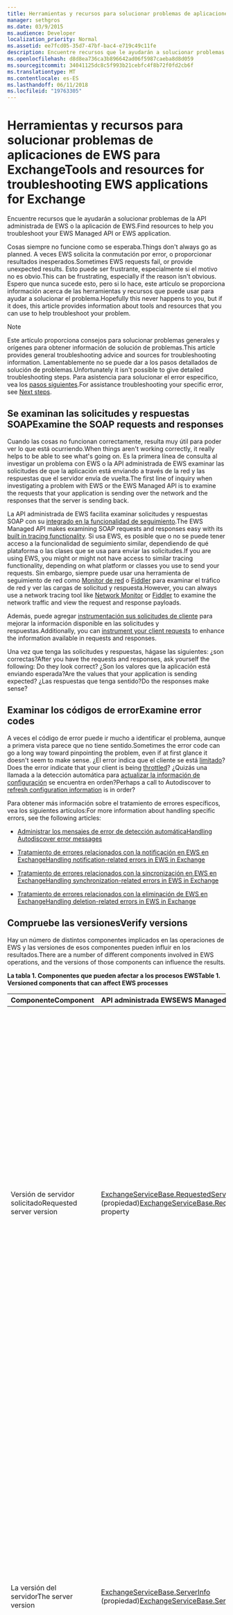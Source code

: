 ```yaml
---
title: Herramientas y recursos para solucionar problemas de aplicaciones de EWS para Exchange
manager: sethgros
ms.date: 03/9/2015
ms.audience: Developer
localization_priority: Normal
ms.assetid: ee7fcd05-35d7-47bf-bac4-e719c49c11fe
description: Encuentre recursos que le ayudarán a solucionar problemas de la API administrada de EWS o la aplicación de EWS.
ms.openlocfilehash: d8d8ea736ca3b896642ad06f5987caeba8d8d059
ms.sourcegitcommit: 34041125dc8c5f993b21cebfc4f8b72f0fd2cb6f
ms.translationtype: MT
ms.contentlocale: es-ES
ms.lasthandoff: 06/11/2018
ms.locfileid: "19763305"
---
```

# <a name="tools-and-resources-for-troubleshooting-ews-applications-for-exchange"></a><span data-ttu-id="af5f8-103">Herramientas y recursos para solucionar problemas de aplicaciones de EWS para Exchange</span><span class="sxs-lookup"><span data-stu-id="af5f8-103">Tools and resources for troubleshooting EWS applications for Exchange</span></span>

<span data-ttu-id="af5f8-104">Encuentre recursos que le ayudarán a solucionar problemas de la API administrada de EWS o la aplicación de EWS.</span><span class="sxs-lookup"><span data-stu-id="af5f8-104">Find resources to help you troubleshoot your EWS Managed API or EWS application.</span></span>
  
<span data-ttu-id="af5f8-105">Cosas siempre no funcione como se esperaba.</span><span class="sxs-lookup"><span data-stu-id="af5f8-105">Things don't always go as planned.</span></span> <span data-ttu-id="af5f8-106">A veces EWS solicita la conmutación por error, o proporcionar resultados inesperados.</span><span class="sxs-lookup"><span data-stu-id="af5f8-106">Sometimes EWS requests fail, or provide unexpected results.</span></span> <span data-ttu-id="af5f8-107">Esto puede ser frustrante, especialmente si el motivo no es obvio.</span><span class="sxs-lookup"><span data-stu-id="af5f8-107">This can be frustrating, especially if the reason isn't obvious.</span></span> <span data-ttu-id="af5f8-108">Espero que nunca sucede esto, pero si lo hace, este artículo se proporciona información acerca de las herramientas y recursos que puede usar para ayudar a solucionar el problema.</span><span class="sxs-lookup"><span data-stu-id="af5f8-108">Hopefully this never happens to you, but if it does, this article provides information about tools and resources that you can use to help troubleshoot your problem.</span></span>
  
> [!NOTE]
> <span data-ttu-id="af5f8-109">Este artículo proporciona consejos para solucionar problemas generales y orígenes para obtener información de solución de problemas.</span><span class="sxs-lookup"><span data-stu-id="af5f8-109">This article provides general troubleshooting advice and sources for troubleshooting information.</span></span> <span data-ttu-id="af5f8-110">Lamentablemente no se puede dar a los pasos detallados de solución de problemas.</span><span class="sxs-lookup"><span data-stu-id="af5f8-110">Unfortunately it isn't possible to give detailed troubleshooting steps.</span></span> <span data-ttu-id="af5f8-111">Para asistencia para solucionar el error específico, vea los [pasos siguientes](#bk_NextSteps).</span><span class="sxs-lookup"><span data-stu-id="af5f8-111">For assistance troubleshooting your specific error, see [Next steps](#bk_NextSteps).</span></span> 
  
## <a name="examine-the-soap-requests-and-responses"></a><span data-ttu-id="af5f8-112">Se examinan las solicitudes y respuestas SOAP</span><span class="sxs-lookup"><span data-stu-id="af5f8-112">Examine the SOAP requests and responses</span></span>

<span data-ttu-id="af5f8-113">Cuando las cosas no funcionan correctamente, resulta muy útil para poder ver lo que está ocurriendo.</span><span class="sxs-lookup"><span data-stu-id="af5f8-113">When things aren't working correctly, it really helps to be able to see what's going on.</span></span> <span data-ttu-id="af5f8-114">Es la primera línea de consulta al investigar un problema con EWS o la API administrada de EWS examinar las solicitudes de que la aplicación está enviando a través de la red y las respuestas que el servidor envía de vuelta.</span><span class="sxs-lookup"><span data-stu-id="af5f8-114">The first line of inquiry when investigating a problem with EWS or the EWS Managed API is to examine the requests that your application is sending over the network and the responses that the server is sending back.</span></span>
  
<span data-ttu-id="af5f8-115">La API administrada de EWS facilita examinar solicitudes y respuestas SOAP con su [integrado en la funcionalidad de seguimiento](how-to-trace-requests-responses-to-troubleshoot-ews-managed-api-applications.md).</span><span class="sxs-lookup"><span data-stu-id="af5f8-115">The EWS Managed API makes examining SOAP requests and responses easy with its [built in tracing functionality](how-to-trace-requests-responses-to-troubleshoot-ews-managed-api-applications.md).</span></span> <span data-ttu-id="af5f8-116">Si usa EWS, es posible que o no se puede tener acceso a la funcionalidad de seguimiento similar, dependiendo de qué plataforma o las clases que se usa para enviar las solicitudes.</span><span class="sxs-lookup"><span data-stu-id="af5f8-116">If you are using EWS, you might or might not have access to similar tracing functionality, depending on what platform or classes you use to send your requests.</span></span> <span data-ttu-id="af5f8-117">Sin embargo, siempre puede usar una herramienta de seguimiento de red como [Monitor de red](http://www.microsoft.com/en-us/download/details.aspx?id=4865) o [Fiddler](http://www.telerik.com/fiddler) para examinar el tráfico de red y ver las cargas de solicitud y respuesta.</span><span class="sxs-lookup"><span data-stu-id="af5f8-117">However, you can always use a network tracing tool like [Network Monitor](http://www.microsoft.com/en-us/download/details.aspx?id=4865) or [Fiddler](http://www.telerik.com/fiddler) to examine the network traffic and view the request and response payloads.</span></span> 
  
<span data-ttu-id="af5f8-118">Además, puede agregar [instrumentación sus solicitudes de cliente](instrumenting-client-requests-for-ews-and-rest-in-exchange.md) para mejorar la información disponible en las solicitudes y respuestas.</span><span class="sxs-lookup"><span data-stu-id="af5f8-118">Additionally, you can [instrument your client requests](instrumenting-client-requests-for-ews-and-rest-in-exchange.md) to enhance the information available in requests and responses.</span></span> 
  
<span data-ttu-id="af5f8-119">Una vez que tenga las solicitudes y respuestas, hágase las siguientes: ¿son correctas?</span><span class="sxs-lookup"><span data-stu-id="af5f8-119">After you have the requests and responses, ask yourself the following: Do they look correct?</span></span> <span data-ttu-id="af5f8-120">¿Son los valores que la aplicación está enviando esperada?</span><span class="sxs-lookup"><span data-stu-id="af5f8-120">Are the values that your application is sending expected?</span></span> <span data-ttu-id="af5f8-121">¿Las respuestas que tenga sentido?</span><span class="sxs-lookup"><span data-stu-id="af5f8-121">Do the responses make sense?</span></span>
  
## <a name="examine-error-codes"></a><span data-ttu-id="af5f8-122">Examinar los códigos de error</span><span class="sxs-lookup"><span data-stu-id="af5f8-122">Examine error codes</span></span>

<span data-ttu-id="af5f8-123">A veces el código de error puede ir mucho a identificar el problema, aunque a primera vista parece que no tiene sentido.</span><span class="sxs-lookup"><span data-stu-id="af5f8-123">Sometimes the error code can go a long way toward pinpointing the problem, even if at first glance it doesn't seem to make sense.</span></span> <span data-ttu-id="af5f8-124">¿El error indica que el cliente se está [limitado](ews-throttling-in-exchange.md)?</span><span class="sxs-lookup"><span data-stu-id="af5f8-124">Does the error indicate that your client is being [throttled](ews-throttling-in-exchange.md)?</span></span> <span data-ttu-id="af5f8-125">¿Quizás una llamada a la detección automática para [actualizar la información de configuración](how-to-refresh-configuration-information-by-using-autodiscover.md) se encuentra en orden?</span><span class="sxs-lookup"><span data-stu-id="af5f8-125">Perhaps a call to Autodiscover to [refresh configuration information](how-to-refresh-configuration-information-by-using-autodiscover.md) is in order?</span></span> 
  
<span data-ttu-id="af5f8-126">Para obtener más información sobre el tratamiento de errores específicos, vea los siguientes artículos:</span><span class="sxs-lookup"><span data-stu-id="af5f8-126">For more information about handling specific errors, see the following articles:</span></span>
  
- [<span data-ttu-id="af5f8-127">Administrar los mensajes de error de detección automática</span><span class="sxs-lookup"><span data-stu-id="af5f8-127">Handling Autodiscover error messages</span></span>](handling-autodiscover-error-messages.md)
    
- [<span data-ttu-id="af5f8-128">Tratamiento de errores relacionados con la notificación en EWS en Exchange</span><span class="sxs-lookup"><span data-stu-id="af5f8-128">Handling notification-related errors in EWS in Exchange</span></span>](handling-notification-related-errors-in-ews-in-exchange.md)
    
- [<span data-ttu-id="af5f8-129">Tratamiento de errores relacionados con la sincronización en EWS en Exchange</span><span class="sxs-lookup"><span data-stu-id="af5f8-129">Handling synchronization-related errors in EWS in Exchange</span></span>](handling-synchronization-related-errors-in-ews-in-exchange.md)
    
- [<span data-ttu-id="af5f8-130">Tratamiento de errores relacionados con la eliminación de EWS en Exchange</span><span class="sxs-lookup"><span data-stu-id="af5f8-130">Handling deletion-related errors in EWS in Exchange</span></span>](handling-deletion-related-errors-in-ews-in-exchange.md)
    
## <a name="verify-versions"></a><span data-ttu-id="af5f8-131">Compruebe las versiones</span><span class="sxs-lookup"><span data-stu-id="af5f8-131">Verify versions</span></span>

<span data-ttu-id="af5f8-132">Hay un número de distintos componentes implicados en las operaciones de EWS y las versiones de esos componentes pueden influir en los resultados.</span><span class="sxs-lookup"><span data-stu-id="af5f8-132">There are a number of different components involved in EWS operations, and the versions of those components can influence the results.</span></span>
  
<span data-ttu-id="af5f8-133">**La tabla 1. Componentes que pueden afectar a los procesos EWS**</span><span class="sxs-lookup"><span data-stu-id="af5f8-133">**Table 1. Versioned components that can affect EWS processes**</span></span>

|<span data-ttu-id="af5f8-134">**Componente**</span><span class="sxs-lookup"><span data-stu-id="af5f8-134">**Component**</span></span>|<span data-ttu-id="af5f8-135">**API administrada EWS**</span><span class="sxs-lookup"><span data-stu-id="af5f8-135">**EWS Managed API**</span></span>|<span data-ttu-id="af5f8-136">**EWS**</span><span class="sxs-lookup"><span data-stu-id="af5f8-136">**EWS**</span></span>|<span data-ttu-id="af5f8-137">**Notas**</span><span class="sxs-lookup"><span data-stu-id="af5f8-137">**Notes**</span></span>|
|:-----|:-----|:-----|:-----|
|<span data-ttu-id="af5f8-138">Versión de servidor solicitado</span><span class="sxs-lookup"><span data-stu-id="af5f8-138">Requested server version</span></span>  <br/> |<span data-ttu-id="af5f8-139">[ExchangeServiceBase.RequestedServerVersion](http://msdn.microsoft.com/EN-US/library/microsoft.exchange.webservices.data.exchangeservicebase.requestedserverversion%28v=exchg.80%29.aspx) (propiedad)</span><span class="sxs-lookup"><span data-stu-id="af5f8-139">[ExchangeServiceBase.RequestedServerVersion](http://msdn.microsoft.com/EN-US/library/microsoft.exchange.webservices.data.exchangeservicebase.requestedserverversion%28v=exchg.80%29.aspx) property</span></span>  <br/> |<span data-ttu-id="af5f8-140">Elemento [RequestServerVersion](http://msdn.microsoft.com/library/af4032d5-42b3-463e-9d0a-8236d78e5b75%28Office.15%29.aspx)</span><span class="sxs-lookup"><span data-stu-id="af5f8-140">[RequestServerVersion](http://msdn.microsoft.com/library/af4032d5-42b3-463e-9d0a-8236d78e5b75%28Office.15%29.aspx) element</span></span>  <br/> |<span data-ttu-id="af5f8-141">Este valor controla qué versión del esquema EWS se utiliza para procesar la solicitud EWS.</span><span class="sxs-lookup"><span data-stu-id="af5f8-141">This value controls which version of the EWS schema is used to process the EWS request.</span></span> <span data-ttu-id="af5f8-142">Asegúrese de que la versión del esquema especificado aquí tiene sentido para la solicitud que va a enviar.</span><span class="sxs-lookup"><span data-stu-id="af5f8-142">Make sure that the schema version specified here makes sense for the request you are sending.</span></span> <span data-ttu-id="af5f8-143">Algunas operaciones y propiedades no están disponibles en versiones anteriores del esquema.</span><span class="sxs-lookup"><span data-stu-id="af5f8-143">Some properties and operations are not available in earlier versions of the schema.</span></span>  <br/> |
|<span data-ttu-id="af5f8-144">La versión del servidor</span><span class="sxs-lookup"><span data-stu-id="af5f8-144">The server version</span></span>  <br/> |<span data-ttu-id="af5f8-145">[ExchangeServiceBase.ServerInfo](http://msdn.microsoft.com/EN-US/library/microsoft.exchange.webservices.data.exchangeservicebase.serverinfo%28v=exchg.80%29.aspx) (propiedad)</span><span class="sxs-lookup"><span data-stu-id="af5f8-145">[ExchangeServiceBase.ServerInfo](http://msdn.microsoft.com/EN-US/library/microsoft.exchange.webservices.data.exchangeservicebase.serverinfo%28v=exchg.80%29.aspx) property</span></span>  <br/> |<span data-ttu-id="af5f8-146">Elemento [ServerVersionInfo](http://msdn.microsoft.com/library/c04a6872-ca27-432b-aac2-36b023d0afc6%28Office.15%29.aspx)</span><span class="sxs-lookup"><span data-stu-id="af5f8-146">[ServerVersionInfo](http://msdn.microsoft.com/library/c04a6872-ca27-432b-aac2-36b023d0afc6%28Office.15%29.aspx) element</span></span>  <br/> |<span data-ttu-id="af5f8-147">Este valor devuelto por el servidor en respuestas EWS e indica la versión del servidor que procesa la respuesta.</span><span class="sxs-lookup"><span data-stu-id="af5f8-147">This value is returned by the server in EWS responses, and indicates the version of the server that processed the response.</span></span> <span data-ttu-id="af5f8-148">Asegúrese de que este valor es el esperado.</span><span class="sxs-lookup"><span data-stu-id="af5f8-148">Make sure this value is what you expect.</span></span> <span data-ttu-id="af5f8-149">Si es posible, asegúrese de que el servidor de Exchange se está ejecutando la actualización más reciente de la versión principal de Exchange.</span><span class="sxs-lookup"><span data-stu-id="af5f8-149">If possible, make sure that the Exchange server is running the most recent update for your major version of Exchange.</span></span>  <br/> |
|<span data-ttu-id="af5f8-150">La versión de la API administrada de EWS</span><span class="sxs-lookup"><span data-stu-id="af5f8-150">The EWS Managed API version</span></span>  <br/> |<span data-ttu-id="af5f8-151">La propiedad de versión del producto del archivo Microsoft.Exchange.WebServices.dll.</span><span class="sxs-lookup"><span data-stu-id="af5f8-151">The Product version property of the Microsoft.Exchange.WebServices.dll file.</span></span>  <br/> |<span data-ttu-id="af5f8-152">No disponible</span><span class="sxs-lookup"><span data-stu-id="af5f8-152">Not applicable</span></span>  <br/> |<span data-ttu-id="af5f8-153">Si está utilizando la API administrada de EWS, asegúrese de que está usando [la versión más reciente](http://aka.ms/ews-managed-api-readme).</span><span class="sxs-lookup"><span data-stu-id="af5f8-153">If you're using the EWS Managed API, make sure that you are using [the most recent version](http://aka.ms/ews-managed-api-readme).</span></span>  <br/> |
   
## <a name="verify-access"></a><span data-ttu-id="af5f8-154">Comprobación del acceso</span><span class="sxs-lookup"><span data-stu-id="af5f8-154">Verify access</span></span>

<span data-ttu-id="af5f8-155">EWS está habilitado de forma predeterminada, pero [se pueden cambiar los valores predeterminados](how-to-control-access-to-ews-in-exchange.md).</span><span class="sxs-lookup"><span data-stu-id="af5f8-155">EWS is enabled by default, but [defaults can be changed](how-to-control-access-to-ews-in-exchange.md).</span></span> <span data-ttu-id="af5f8-156">Use el cmdlet [Get-OrganizationConfig](http://technet.microsoft.com/en-us/library/bb124754.aspx) para asegurarse de que EWS esté habilitado en el servidor y el cmdlet [Get-CASMailbox](http://technet.microsoft.com/en-us/library/aa997571.aspx) para asegurarse de que EWS está habilitado para el buzón del usuario.</span><span class="sxs-lookup"><span data-stu-id="af5f8-156">Use the [Get-OrganizationConfig](http://technet.microsoft.com/en-us/library/bb124754.aspx) cmdlet to make sure that EWS is enabled on the server, and the [Get-CASMailbox](http://technet.microsoft.com/en-us/library/aa997571.aspx) cmdlet to make sure that EWS is enabled for the user's mailbox.</span></span> <span data-ttu-id="af5f8-157">También comprobar ambas respuestas de cmdlet para una dirección URL de EWS permitirán o bloquean lista y asegúrese de que no se bloquea la aplicación de uso de EWS.</span><span class="sxs-lookup"><span data-stu-id="af5f8-157">Also check both cmdlet responses for an EWS allow or block list, and make sure that your application isn't blocked from using EWS.</span></span> 
  
<span data-ttu-id="af5f8-158">También debe comprobar que la [configuración de autenticación predeterminada](http://technet.microsoft.com/en-us/library/gg247612%28v=exchg.150%29.aspx) en el directorio virtual de EWS no se han modificado.</span><span class="sxs-lookup"><span data-stu-id="af5f8-158">You should also verify that the [default authentication settings](http://technet.microsoft.com/en-us/library/gg247612%28v=exchg.150%29.aspx) on the EWS virtual directory have not been modified.</span></span> 
  
## <a name="try-another-ews-client"></a><span data-ttu-id="af5f8-159">Probar con otro cliente EWS</span><span class="sxs-lookup"><span data-stu-id="af5f8-159">Try another EWS client</span></span>

<span data-ttu-id="af5f8-160">En ocasiones, es útil probar la misma solicitud desde otro cliente y comparar los resultados.</span><span class="sxs-lookup"><span data-stu-id="af5f8-160">Sometimes it is helpful to try the same request from another client and compare results.</span></span> <span data-ttu-id="af5f8-161">Si otro cliente obtiene resultados diferentes, ¿qué es diferente?</span><span class="sxs-lookup"><span data-stu-id="af5f8-161">If another client gets different results, what is different?</span></span> <span data-ttu-id="af5f8-162">Averiguar qué es diferente entre la solicitud es correcta y una solicitud errónea puede ayudar a explicar por qué se están produciendo errores de una solicitud en particular.</span><span class="sxs-lookup"><span data-stu-id="af5f8-162">Figuring out what is different between a successful request and a failed request can help explain why a particular request is failing.</span></span>
  
<span data-ttu-id="af5f8-163">Mientras que sin duda puede escribir otro cliente para probar con, no es necesario!</span><span class="sxs-lookup"><span data-stu-id="af5f8-163">While you can certainly write another client to test with, you don't have to!</span></span> <span data-ttu-id="af5f8-164">[EWSEditor](http://ewseditor.codeplex.com/) es un cliente de ejemplo que usa la API administrada de EWS y EWS.</span><span class="sxs-lookup"><span data-stu-id="af5f8-164">[EWSEditor](http://ewseditor.codeplex.com/) is a sample client that uses the EWS Managed API and EWS.</span></span> <span data-ttu-id="af5f8-165">Puede descargar al cliente (incluido el código de origen) y usarlo para probar las mismas solicitudes que se producen errores en la aplicación.</span><span class="sxs-lookup"><span data-stu-id="af5f8-165">You can download the client (including the source code) and use it to try the same requests that are failing in your application.</span></span> 
  
## <a name="examine-iis-logs"></a><span data-ttu-id="af5f8-166">Examine los registros de IIS</span><span class="sxs-lookup"><span data-stu-id="af5f8-166">Examine IIS logs</span></span>

<span data-ttu-id="af5f8-167">Si tiene acceso al servidor de Exchange, la funcionalidad de registro proporcionada por Internet Information Services (IIS) en los servidores de acceso de cliente puede proporcionar más información acerca de los errores.</span><span class="sxs-lookup"><span data-stu-id="af5f8-167">If you have access to the Exchange server, the logging functionality provided by Internet Information Services (IIS) on the Client Access servers can provide more information about failures.</span></span> <span data-ttu-id="af5f8-168">Sin embargo, tenga en cuenta que los registros de IIS sólo será útil si recibe un error HTTP.</span><span class="sxs-lookup"><span data-stu-id="af5f8-168">However, keep in mind that IIS logs will only be helpful if you are receiving an HTTP error.</span></span>
  
<span data-ttu-id="af5f8-169">IIS proporciona dos métodos diferentes de registro: [el registro de IIS](http://www.iis.net/learn/manage/provisioning-and-managing-iis/configure-logging-in-iis) y [seguimiento de solicitudes erróneas](http://www.iis.net/learn/troubleshoot/using-failed-request-tracing/troubleshooting-failed-requests-using-tracing-in-iis).</span><span class="sxs-lookup"><span data-stu-id="af5f8-169">IIS provides two different logging methods: [IIS logging](http://www.iis.net/learn/manage/provisioning-and-managing-iis/configure-logging-in-iis) and [failed requests tracing](http://www.iis.net/learn/troubleshoot/using-failed-request-tracing/troubleshooting-failed-requests-using-tracing-in-iis).</span></span> <span data-ttu-id="af5f8-170">Para trabajar con los registros de IIS, puede utilizar [Log Parser Studio](http://blogs.technet.com/b/exchange/archive/2012/03/07/introducing-log-parser-studio.aspx), que incluye un número de consultas EWS integradas.</span><span class="sxs-lookup"><span data-stu-id="af5f8-170">To work with IIS logs, you can use [Log Parser Studio](http://blogs.technet.com/b/exchange/archive/2012/03/07/introducing-log-parser-studio.aspx), which includes a number of built-in EWS queries.</span></span>
  
## <a name="next-steps"></a><span data-ttu-id="af5f8-171">Siguientes pasos</span><span class="sxs-lookup"><span data-stu-id="af5f8-171">Next steps</span></span>
<span data-ttu-id="af5f8-172"><a name="bk_NextSteps"> </a></span><span class="sxs-lookup"><span data-stu-id="af5f8-172"></span></span>

<span data-ttu-id="af5f8-173">Ahora que ha aprendido acerca de las herramientas y recursos que puede usar para solucionar problemas, puede que necesite ayuda para comprender la información proporcionada por dichas herramientas.</span><span class="sxs-lookup"><span data-stu-id="af5f8-173">Now that you've learned about the tools and resources that you can use to troubleshoot, you might need help understanding the information provided by those tools.</span></span> <span data-ttu-id="af5f8-174">Las siguientes son algunas de las opciones para obtener ayuda:</span><span class="sxs-lookup"><span data-stu-id="af5f8-174">The following are some options for getting help:</span></span>
  
- <span data-ttu-id="af5f8-175">[Foro de desarrollo de Exchange Server en MSDN](http://social.msdn.microsoft.com/Forums/en-US/home?category=exchangeserver) : formular una pregunta de la Comunidad de desarrollo de MSDN Exchange Server.</span><span class="sxs-lookup"><span data-stu-id="af5f8-175">[Exchange Server Development forum on MSDN](http://social.msdn.microsoft.com/Forums/en-US/home?category=exchangeserver) — Ask a question of the MSDN Exchange Server development community.</span></span> 
    
- <span data-ttu-id="af5f8-176">[StackOverflow](http://stackoverflow.com/tags/ews) : formular una pregunta de la Comunidad de StackOverflow.</span><span class="sxs-lookup"><span data-stu-id="af5f8-176">[StackOverflow](http://stackoverflow.com/tags/ews) — Ask a question of the StackOverflow community.</span></span> <span data-ttu-id="af5f8-177">Asegúrese de marcar la entrada de blog con "ews".</span><span class="sxs-lookup"><span data-stu-id="af5f8-177">Be sure to tag your post with "ews".</span></span> 
    
- <span data-ttu-id="af5f8-178">[Soporte técnico de Microsoft](http://support.microsoft.com/ph/730/en-us) , póngase en contacto con un profesional de soporte técnico de Microsoft para obtener ayuda.</span><span class="sxs-lookup"><span data-stu-id="af5f8-178">[Microsoft Support](http://support.microsoft.com/ph/730/en-us) — Contact a Microsoft support professional for assistance.</span></span> 
    
## <a name="see-also"></a><span data-ttu-id="af5f8-179">Ver también</span><span class="sxs-lookup"><span data-stu-id="af5f8-179">See also</span></span>


<span data-ttu-id="af5f8-180">Vea los siguientes artículos:</span><span class="sxs-lookup"><span data-stu-id="af5f8-180">See the following articles:</span></span>
  
- [<span data-ttu-id="af5f8-181">Desarrollo de clientes de servicios web de Exchange</span><span class="sxs-lookup"><span data-stu-id="af5f8-181">Develop web service clients for Exchange</span></span>](develop-web-service-clients-for-exchange.md)
    
- [<span data-ttu-id="af5f8-182">Seguimiento de las solicitudes y respuestas para solucionar problemas de aplicaciones de la API administrada de EWS</span><span class="sxs-lookup"><span data-stu-id="af5f8-182">Trace requests and responses to troubleshoot EWS Managed API applications</span></span>](how-to-trace-requests-responses-to-troubleshoot-ews-managed-api-applications.md)
    
- [<span data-ttu-id="af5f8-183">Instrumentación de las solicitudes de cliente para EWS y REST en Exchange</span><span class="sxs-lookup"><span data-stu-id="af5f8-183">Instrumenting client requests for EWS and REST in Exchange</span></span>](instrumenting-client-requests-for-ews-and-rest-in-exchange.md)
    
- [<span data-ttu-id="af5f8-184">EWS limitación en Exchange</span><span class="sxs-lookup"><span data-stu-id="af5f8-184">EWS throttling in Exchange</span></span>](ews-throttling-in-exchange.md)
    
- [<span data-ttu-id="af5f8-185">Actualizar información de configuración mediante el uso de detección automática</span><span class="sxs-lookup"><span data-stu-id="af5f8-185">Refresh configuration information by using Autodiscover</span></span>](how-to-refresh-configuration-information-by-using-autodiscover.md)
    
- [<span data-ttu-id="af5f8-186">Administrar los mensajes de error de detección automática</span><span class="sxs-lookup"><span data-stu-id="af5f8-186">Handling Autodiscover error messages</span></span>](handling-autodiscover-error-messages.md)
    
- [<span data-ttu-id="af5f8-187">Tratamiento de errores relacionados con la notificación en EWS en Exchange</span><span class="sxs-lookup"><span data-stu-id="af5f8-187">Handling notification-related errors in EWS in Exchange</span></span>](handling-notification-related-errors-in-ews-in-exchange.md)
    
- [<span data-ttu-id="af5f8-188">Tratamiento de errores relacionados con la sincronización en EWS en Exchange</span><span class="sxs-lookup"><span data-stu-id="af5f8-188">Handling synchronization-related errors in EWS in Exchange</span></span>](handling-synchronization-related-errors-in-ews-in-exchange.md)
    
- [<span data-ttu-id="af5f8-189">Tratamiento de errores relacionados con la eliminación de EWS en Exchange</span><span class="sxs-lookup"><span data-stu-id="af5f8-189">Handling deletion-related errors in EWS in Exchange</span></span>](handling-deletion-related-errors-in-ews-in-exchange.md)
    
- [<span data-ttu-id="af5f8-190">Configuración del registro en IIS</span><span class="sxs-lookup"><span data-stu-id="af5f8-190">Configuring Logging in IIS</span></span>](http://www.iis.net/learn/manage/provisioning-and-managing-iis/configure-logging-in-iis)
    
- [<span data-ttu-id="af5f8-191">Solución de problemas de error de solicitudes mediante el seguimiento en IIS 7</span><span class="sxs-lookup"><span data-stu-id="af5f8-191">Troubleshooting Failed Requests Using Tracing in IIS 7</span></span>](http://www.iis.net/learn/troubleshoot/using-failed-request-tracing/troubleshooting-failed-requests-using-tracing-in-iis)
    
- [<span data-ttu-id="af5f8-192">Introducción: Log Parser Studio</span><span class="sxs-lookup"><span data-stu-id="af5f8-192">Introducing: Log Parser Studio</span></span>](http://blogs.technet.com/b/exchange/archive/2012/03/07/introducing-log-parser-studio.aspx)
    
- [<span data-ttu-id="af5f8-193">Configuración predeterminada de los directorios virtuales de Exchange</span><span class="sxs-lookup"><span data-stu-id="af5f8-193">Default Settings for Exchange Virtual Directories</span></span>](http://technet.microsoft.com/en-us/library/gg247612%28v=exchg.150%29.aspx)
    
<span data-ttu-id="af5f8-194">Descargar lo siguiente:</span><span class="sxs-lookup"><span data-stu-id="af5f8-194">Download the following:</span></span>
  
- [<span data-ttu-id="af5f8-195">Microsoft Network Monitor 3.4</span><span class="sxs-lookup"><span data-stu-id="af5f8-195">Microsoft Network Monitor 3.4</span></span>](http://www.microsoft.com/en-us/download/details.aspx?id=4865)
    
- [<span data-ttu-id="af5f8-196">Fiddler</span><span class="sxs-lookup"><span data-stu-id="af5f8-196">Fiddler</span></span>](http://www.telerik.com/fiddler)
    
- [<span data-ttu-id="af5f8-197">EWSEditor</span><span class="sxs-lookup"><span data-stu-id="af5f8-197">EWSEditor</span></span>](http://ewseditor.codeplex.com/)
    
- [<span data-ttu-id="af5f8-198">API administrada de servicios Web de Exchange</span><span class="sxs-lookup"><span data-stu-id="af5f8-198">Exchange Web Services Managed API</span></span>](http://go.microsoft.com/fwlink/?LinkID=255472)
    

